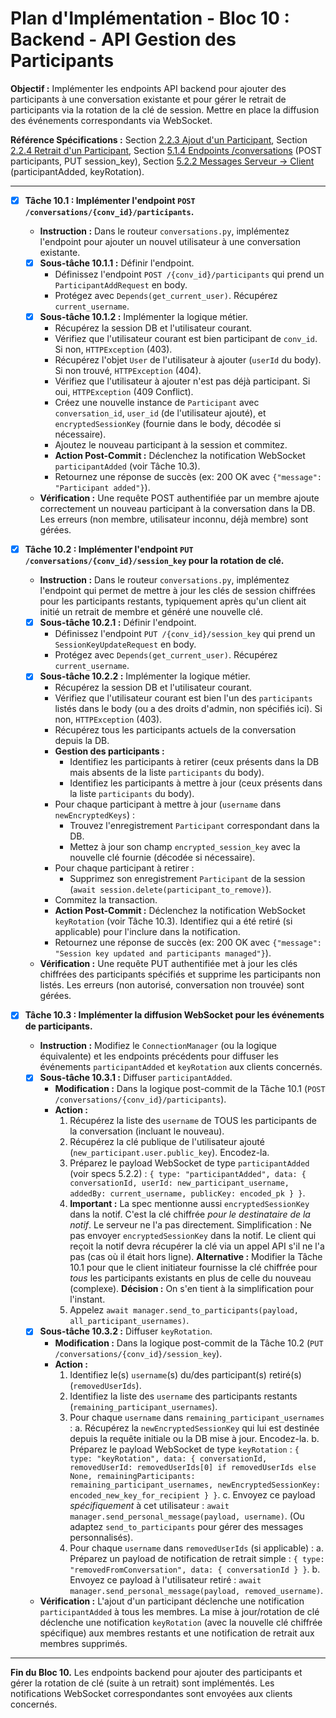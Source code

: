 # Plan d'Implémentation - Bloc 10 : Backend - API Gestion des Participants

**Objectif :** Implémenter les endpoints API backend pour ajouter des participants à une conversation existante et pour gérer le retrait de participants via la rotation de la clé de session. Mettre en place la diffusion des événements correspondants via WebSocket.

**Référence Spécifications :** Section [2.2.3 Ajout d'un Participant](specifications_techniques.md#223-ajout-dun-participant), Section [2.2.4 Retrait d'un Participant](specifications_techniques.md#224-retrait-dun-participant), Section [5.1.4 Endpoints /conversations](specifications_techniques.md#514-endpoints-conversations) (POST participants, PUT session_key), Section [5.2.2 Messages Serveur -> Client](specifications_techniques.md#522-messages-serveur---client) (participantAdded, keyRotation).

---

- [x] **Tâche 10.1 : Implémenter l'endpoint `POST /conversations/{conv_id}/participants`.**
    - **Instruction :** Dans le routeur `conversations.py`, implémentez l'endpoint pour ajouter un nouvel utilisateur à une conversation existante.
    - [x] **Sous-tâche 10.1.1 :** Définir l'endpoint.
        - Définissez l'endpoint `POST /{conv_id}/participants` qui prend un `ParticipantAddRequest` en body.
        - Protégez avec `Depends(get_current_user)`. Récupérez `current_username`.
    - [x] **Sous-tâche 10.1.2 :** Implémenter la logique métier.
        - Récupérez la session DB et l'utilisateur courant.
        - Vérifiez que l'utilisateur courant est bien participant de `conv_id`. Si non, `HTTPException` (403).
        - Récupérez l'objet `User` de l'utilisateur à ajouter (`userId` du body). Si non trouvé, `HTTPException` (404).
        - Vérifiez que l'utilisateur à ajouter n'est pas déjà participant. Si oui, `HTTPException` (409 Conflict).
        - Créez une nouvelle instance de `Participant` avec `conversation_id`, `user_id` (de l'utilisateur ajouté), et `encryptedSessionKey` (fournie dans le body, décodée si nécessaire).
        - Ajoutez le nouveau participant à la session et commitez.
        - **Action Post-Commit :** Déclenchez la notification WebSocket `participantAdded` (voir Tâche 10.3).
        - Retournez une réponse de succès (ex: 200 OK avec `{"message": "Participant added"}`).
    - **Vérification :** Une requête POST authentifiée par un membre ajoute correctement un nouveau participant à la conversation dans la DB. Les erreurs (non membre, utilisateur inconnu, déjà membre) sont gérées.

- [x] **Tâche 10.2 : Implémenter l'endpoint `PUT /conversations/{conv_id}/session_key` pour la rotation de clé.**
    - **Instruction :** Dans le routeur `conversations.py`, implémentez l'endpoint qui permet de mettre à jour les clés de session chiffrées pour les participants restants, typiquement après qu'un client ait initié un retrait de membre et généré une nouvelle clé.
    - [x] **Sous-tâche 10.2.1 :** Définir l'endpoint.
        - Définissez l'endpoint `PUT /{conv_id}/session_key` qui prend un `SessionKeyUpdateRequest` en body.
        - Protégez avec `Depends(get_current_user)`. Récupérez `current_username`.
    - [x] **Sous-tâche 10.2.2 :** Implémenter la logique métier.
        - Récupérez la session DB et l'utilisateur courant.
        - Vérifiez que l'utilisateur courant est bien l'un des `participants` listés dans le body (ou a des droits d'admin, non spécifiés ici). Si non, `HTTPException` (403).
        - Récupérez tous les participants actuels de la conversation depuis la DB.
        - **Gestion des participants :**
            - Identifiez les participants à retirer (ceux présents dans la DB mais absents de la liste `participants` du body).
            - Identifiez les participants à mettre à jour (ceux présents dans la liste `participants` du body).
        - Pour chaque participant à mettre à jour (`username` dans `newEncryptedKeys`) :
            - Trouvez l'enregistrement `Participant` correspondant dans la DB.
            - Mettez à jour son champ `encrypted_session_key` avec la nouvelle clé fournie (décodée si nécessaire).
        - Pour chaque participant à retirer :
            - Supprimez son enregistrement `Participant` de la session (`await session.delete(participant_to_remove)`).
        - Commitez la transaction.
        - **Action Post-Commit :** Déclenchez la notification WebSocket `keyRotation` (voir Tâche 10.3). Identifiez qui a été retiré (si applicable) pour l'inclure dans la notification.
        - Retournez une réponse de succès (ex: 200 OK avec `{"message": "Session key updated and participants managed"}`).
    - **Vérification :** Une requête PUT authentifiée met à jour les clés chiffrées des participants spécifiés et supprime les participants non listés. Les erreurs (non autorisé, conversation non trouvée) sont gérées.

- [x] **Tâche 10.3 : Implémenter la diffusion WebSocket pour les événements de participants.**
    - **Instruction :** Modifiez le `ConnectionManager` (ou la logique équivalente) et les endpoints précédents pour diffuser les événements `participantAdded` et `keyRotation` aux clients concernés.
    - [x] **Sous-tâche 10.3.1 :** Diffuser `participantAdded`.
        - **Modification :** Dans la logique post-commit de la Tâche 10.1 (`POST /conversations/{conv_id}/participants`).
        - **Action :**
            1. Récupérez la liste des `username` de TOUS les participants de la conversation (incluant le nouveau).
            2. Récupérez la clé publique de l'utilisateur ajouté (`new_participant.user.public_key`). Encodez-la.
            3. Préparez le payload WebSocket de type `participantAdded` (voir specs 5.2.2) : `{ type: "participantAdded", data: { conversationId, userId: new_participant_username, addedBy: current_username, publicKey: encoded_pk } }`.
            4. **Important :** La spec mentionne aussi `encryptedSessionKey` dans la notif. C'est la clé chiffrée *pour le destinataire de la notif*. Le serveur ne l'a pas directement. Simplification : Ne pas envoyer `encryptedSessionKey` dans la notif. Le client qui reçoit la notif devra récupérer la clé via un appel API s'il ne l'a pas (cas où il était hors ligne). **Alternative :** Modifier la Tâche 10.1 pour que le client initiateur fournisse la clé chiffrée pour *tous* les participants existants en plus de celle du nouveau (complexe). **Décision :** On s'en tient à la simplification pour l'instant.
            5. Appelez `await manager.send_to_participants(payload, all_participant_usernames)`.
    - [x] **Sous-tâche 10.3.2 :** Diffuser `keyRotation`.
        - **Modification :** Dans la logique post-commit de la Tâche 10.2 (`PUT /conversations/{conv_id}/session_key`).
        - **Action :**
            1. Identifiez le(s) `username`(s) du/des participant(s) retiré(s) (`removedUserIds`).
            2. Identifiez la liste des `username` des participants restants (`remaining_participant_usernames`).
            3. Pour chaque `username` dans `remaining_participant_usernames` :
                a. Récupérez la `newEncryptedSessionKey` qui lui est destinée depuis la requête initiale ou la DB mise à jour. Encodez-la.
                b. Préparez le payload WebSocket de type `keyRotation` : `{ type: "keyRotation", data: { conversationId, removedUserId: removedUserIds[0] if removedUserIds else None, remainingParticipants: remaining_participant_usernames, newEncryptedSessionKey: encoded_new_key_for_recipient } }`.
                c. Envoyez ce payload *spécifiquement* à cet utilisateur : `await manager.send_personal_message(payload, username)`. (Ou adaptez `send_to_participants` pour gérer des messages personnalisés).
            4. Pour chaque `username` dans `removedUserIds` (si applicable) :
                a. Préparez un payload de notification de retrait simple : `{ type: "removedFromConversation", data: { conversationId } }`.
                b. Envoyez ce payload à l'utilisateur retiré : `await manager.send_personal_message(payload, removed_username)`.
    - **Vérification :** L'ajout d'un participant déclenche une notification `participantAdded` à tous les membres. La mise à jour/rotation de clé déclenche une notification `keyRotation` (avec la nouvelle clé chiffrée spécifique) aux membres restants et une notification de retrait aux membres supprimés.

---
**Fin du Bloc 10.** Les endpoints backend pour ajouter des participants et gérer la rotation de clé (suite à un retrait) sont implémentés. Les notifications WebSocket correspondantes sont envoyées aux clients concernés.